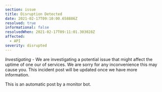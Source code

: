 ```yaml
---
section: issue
title: Disruption Detected
date: 2021-02-17T09:10:00.658886Z
resolved: true
informational: false
resolvedWhen: 2021-02-17T09:11:01.303028Z
affected:
  - API
severity: disrupted
---
```

*Investigating* - We are investigating a potential issue that might affect the uptime of one our of services. We are sorry for any inconvenience this may cause you. This incident post will be updated once we have more information.

This is an automatic post by a monitor bot.
        